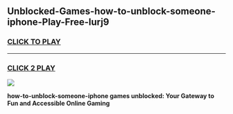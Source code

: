 
## Unblocked-Games-how-to-unblock-someone-iphone-Play-Free-lurj9
<h3>
<a href="https://premium76.site?title=how-to-unblock-someone-iphone&ref=20M">CLICK TO PLAY</a></h3>
<hr>

<h3>
<a href="https://premium76.site?title=how-to-unblock-someone-iphone&ref=20M">CLICK 2 PLAY</a>
  
</h3>

<a href="https://premium76.site?title=how-to-unblock-someone-iphone&ref=19M"><img src="https://clearcache.store/games.png"></a>


**how-to-unblock-someone-iphone games unblocked: Your Gateway to Fun and Accessible Online Gaming**
